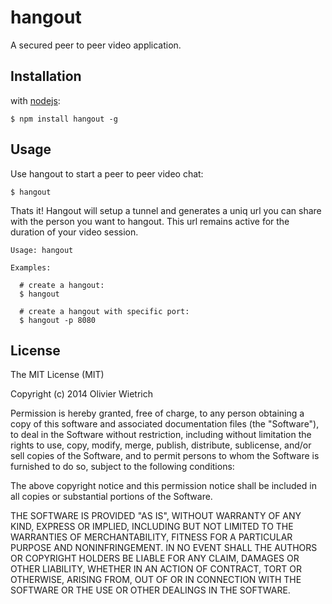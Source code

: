hangout
=====

  A secured peer to peer video application.


## Installation

with [nodejs](http://nodejs.org):

	$ npm install hangout -g


## Usage

  Use hangout to start a peer to peer video chat: 

```
$ hangout
```

Thats it! Hangout will setup a tunnel and generates a uniq url you can share with the person you want to hangout. This url remains active for the duration of your video session.


```
Usage: hangout

Examples:

  # create a hangout:
  $ hangout

  # create a hangout with specific port:
  $ hangout -p 8080
```

## License

The MIT License (MIT)

Copyright (c) 2014 Olivier Wietrich

Permission is hereby granted, free of charge, to any person obtaining a copy
of this software and associated documentation files (the "Software"), to deal
in the Software without restriction, including without limitation the rights
to use, copy, modify, merge, publish, distribute, sublicense, and/or sell
copies of the Software, and to permit persons to whom the Software is
furnished to do so, subject to the following conditions:

The above copyright notice and this permission notice shall be included in all
copies or substantial portions of the Software.

THE SOFTWARE IS PROVIDED "AS IS", WITHOUT WARRANTY OF ANY KIND, EXPRESS OR
IMPLIED, INCLUDING BUT NOT LIMITED TO THE WARRANTIES OF MERCHANTABILITY,
FITNESS FOR A PARTICULAR PURPOSE AND NONINFRINGEMENT. IN NO EVENT SHALL THE
AUTHORS OR COPYRIGHT HOLDERS BE LIABLE FOR ANY CLAIM, DAMAGES OR OTHER
LIABILITY, WHETHER IN AN ACTION OF CONTRACT, TORT OR OTHERWISE, ARISING FROM,
OUT OF OR IN CONNECTION WITH THE SOFTWARE OR THE USE OR OTHER DEALINGS IN THE
SOFTWARE.
